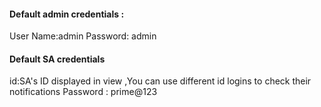 #### Default admin credentials : 
  User Name:admin
  Password: admin
  
#### Default SA credentials
  id:SA's ID displayed in view ,You can use different id logins to check their notifications
  Password : prime@123
